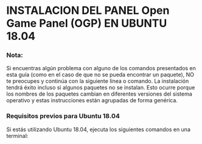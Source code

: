 # INSTALACION DEL PANEL Open Game Panel (OGP) EN UBUNTU 18.04

### Nota: 
Si encuentras algún problema con alguno de los comandos presentados en esta guía (como en el caso de que no se pueda encontrar un paquete), NO te preocupes y continúa con la siguiente línea o comando. La instalación tendrá éxito incluso si algunos paquetes no se instalan. Esto ocurre porque los nombres de los paquetes cambian en diferentes versiones del sistema operativo y estas instrucciones están agrupadas de forma genérica.

### Requisitos previos para Ubuntu 18.04

Si estás utilizando Ubuntu 18.04, ejecuta los siguientes comandos en una terminal:
